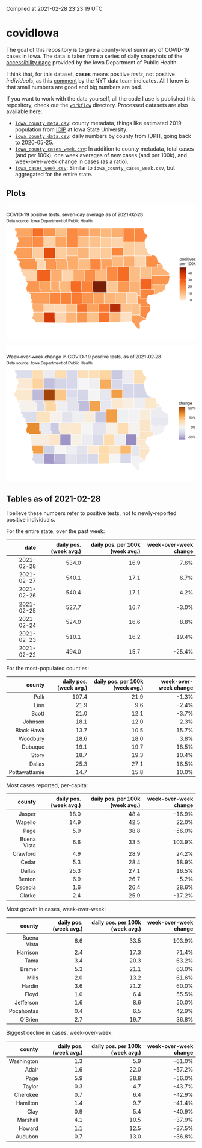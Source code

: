 Compiled at 2021-02-28 23:23:19 UTC

<!-- README.md is generated from README.Rmd. Please edit that file -->

# covidIowa

<!-- badges: start -->
<!-- badges: end -->

The goal of this repository is to give a county-level summary of
COVID-19 cases in Iowa. The data is taken from a series of daily
snapshots of the [accessibility
page](https://coronavirus.iowa.gov/pages/access) provided by the Iowa
Department of Public Health.

I think that, for this dataset, **cases** means positive *tests*, not
positive *individuals*, as this
[comment](https://github.com/nytimes/covid-19-data/issues/546#issuecomment-784247266)
by the NYT data team indicates. All I know is that small numbers are
good and big numbers are bad.

If you want to work with the data yourself, all the code I use is
published this repository, check out the [`workflow`](workflow)
directory. Processed datasets are also available here:

-   [`iowa_county_meta.csv`](https://github.com/ijlyttle/covidIowa/blob/master/workflow/data/99-publish/iowa_county_meta.csv):
    county metadata, things like estimated 2019 population from
    [ICIP](https://www.icip.iastate.edu/tables/population/counties-estimates)
    at Iowa State University.
-   [`iowa_county_data.csv`](https://github.com/ijlyttle/covidIowa/blob/master/workflow/data/99-publish/iowa_county_data.csv):
    daily numbers by county from IDPH, going back to 2020-05-25.
-   [`iowa_county_cases_week.csv`](https://github.com/ijlyttle/covidIowa/blob/master/workflow/data/99-publish/iowa_county_data.csv):
    In addition to county metadata, total cases (and per 100k), one week
    averages of new cases (and per 100k), and week-over-week change in
    cases (as a ratio).
-   [`iowa_cases_week.csv`](https://github.com/ijlyttle/covidIowa/blob/master/workflow/data/99-publish/iowa_county_data.csv):
    Similar to `iowa_county_cases_week.csv`, but aggregated for the
    entire state.

## Plots

![](workflow/data/99-publish/iowa_cases.png)

![](workflow/data/99-publish/iowa_change.png)

## Tables as of 2021-02-28

I believe these numbers refer to positive tests, not to newly-reported
positive individuals.

For the entire state, over the past week:

|       date | daily pos. (week avg.) | daily pos. per 100k (week avg.) | week-over-week change |
|-----------:|-----------------------:|--------------------------------:|----------------------:|
| 2021-02-28 |                  534.0 |                            16.9 |                  7.6% |
| 2021-02-27 |                  540.1 |                            17.1 |                  6.7% |
| 2021-02-26 |                  540.4 |                            17.1 |                  4.2% |
| 2021-02-25 |                  527.7 |                            16.7 |                 -3.0% |
| 2021-02-24 |                  524.0 |                            16.6 |                 -8.8% |
| 2021-02-23 |                  510.1 |                            16.2 |                -19.4% |
| 2021-02-22 |                  494.0 |                            15.7 |                -25.4% |

For the most-populated counties:

|        county | daily pos. (week avg.) | daily pos. per 100k (week avg.) | week-over-week change |
|--------------:|-----------------------:|--------------------------------:|----------------------:|
|          Polk |                  107.4 |                            21.9 |                 -1.3% |
|          Linn |                   21.9 |                             9.6 |                 -2.4% |
|         Scott |                   21.0 |                            12.1 |                 -3.7% |
|       Johnson |                   18.1 |                            12.0 |                  2.3% |
|    Black Hawk |                   13.7 |                            10.5 |                 15.7% |
|      Woodbury |                   18.6 |                            18.0 |                  3.8% |
|       Dubuque |                   19.1 |                            19.7 |                 18.5% |
|         Story |                   18.7 |                            19.3 |                 10.4% |
|        Dallas |                   25.3 |                            27.1 |                 16.5% |
| Pottawattamie |                   14.7 |                            15.8 |                 10.0% |

Most cases reported, per-capita:

|      county | daily pos. (week avg.) | daily pos. per 100k (week avg.) | week-over-week change |
|------------:|-----------------------:|--------------------------------:|----------------------:|
|      Jasper |                   18.0 |                            48.4 |                -16.9% |
|     Wapello |                   14.9 |                            42.5 |                 22.0% |
|        Page |                    5.9 |                            38.8 |                -56.0% |
| Buena Vista |                    6.6 |                            33.5 |                103.9% |
|    Crawford |                    4.9 |                            28.9 |                 24.2% |
|       Cedar |                    5.3 |                            28.4 |                 18.9% |
|      Dallas |                   25.3 |                            27.1 |                 16.5% |
|      Benton |                    6.9 |                            26.7 |                 -5.2% |
|     Osceola |                    1.6 |                            26.4 |                 28.6% |
|      Clarke |                    2.4 |                            25.9 |                -17.2% |

Most growth in cases, week-over-week:

|      county | daily pos. (week avg.) | daily pos. per 100k (week avg.) | week-over-week change |
|------------:|-----------------------:|--------------------------------:|----------------------:|
| Buena Vista |                    6.6 |                            33.5 |                103.9% |
|    Harrison |                    2.4 |                            17.3 |                 71.4% |
|        Tama |                    3.4 |                            20.3 |                 63.2% |
|      Bremer |                    5.3 |                            21.1 |                 63.0% |
|       Mills |                    2.0 |                            13.2 |                 61.6% |
|      Hardin |                    3.6 |                            21.2 |                 60.0% |
|       Floyd |                    1.0 |                             6.4 |                 55.5% |
|   Jefferson |                    1.6 |                             8.6 |                 50.0% |
|  Pocahontas |                    0.4 |                             6.5 |                 42.9% |
|     O’Brien |                    2.7 |                            19.7 |                 36.8% |

Biggest decline in cases, week-over-week:

|     county | daily pos. (week avg.) | daily pos. per 100k (week avg.) | week-over-week change |
|-----------:|-----------------------:|--------------------------------:|----------------------:|
| Washington |                    1.3 |                             5.9 |                -61.0% |
|      Adair |                    1.6 |                            22.0 |                -57.2% |
|       Page |                    5.9 |                            38.8 |                -56.0% |
|     Taylor |                    0.3 |                             4.7 |                -43.7% |
|   Cherokee |                    0.7 |                             6.4 |                -42.9% |
|   Hamilton |                    1.4 |                             9.7 |                -41.4% |
|       Clay |                    0.9 |                             5.4 |                -40.9% |
|   Marshall |                    4.1 |                            10.5 |                -37.9% |
|     Howard |                    1.1 |                            12.5 |                -37.5% |
|    Audubon |                    0.7 |                            13.0 |                -36.8% |
